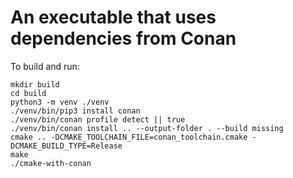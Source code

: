 # An executable that uses dependencies from Conan

To build and run:

```
mkdir build
cd build
python3 -m venv ./venv
./venv/bin/pip3 install conan
./venv/bin/conan profile detect || true
./venv/bin/conan install .. --output-folder . --build missing
cmake .. -DCMAKE_TOOLCHAIN_FILE=conan_toolchain.cmake -DCMAKE_BUILD_TYPE=Release
make
./cmake-with-conan
```
